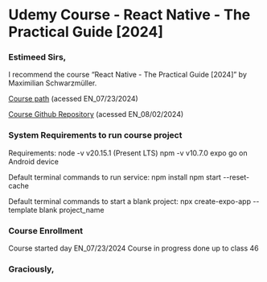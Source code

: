 # Udemy Course - React Native - The Practical Guide [2024]

### Estimeed Sirs,

I recommend the course “React Native - The Practical Guide [2024]” by Maximilian Schwarzmüller.

[Course path](https://www.udemy.com/course/react-native-the-practical-guide/learn/lecture/16667702#overview) (acessed EN_07/23/2024)

[Course Github Repository](https://github.com/academind/react-native-practical-guide-code/tree/01-getting-started) (acessed EN_08/02/2024)

### System Requirements to run course project

Requirements:
	node -v v20.15.1 (Present LTS)
	npm -v v10.7.0
	expo go on Android device

Default terminal commands to run service:
	npm install
	npm start --reset-cache

Default terminal commands to start a blank project:
	npx create-expo-app --template blank project_name

### Course Enrollment

Course started day EN_07/23/2024
Course in progress done up to class 46

### Graciously,
